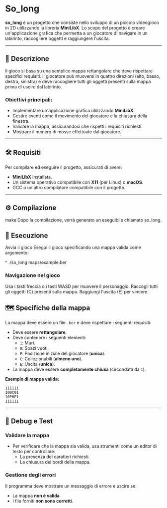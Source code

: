# So_long

**so_long** è un progetto che consiste nello sviluppo di un piccolo videogioco in 2D utilizzando la libreria **MiniLibX**. Lo scopo del progetto è creare un'applicazione grafica che permetta a un giocatore di navigare in un labirinto, raccogliere oggetti e raggiungere l'uscita.

---

## 📜 Descrizione

Il gioco si basa su una semplice mappa rettangolare che deve rispettare specifici requisiti. Il giocatore può muoversi in quattro direzioni (alto, basso, destra, sinistra) e deve raccogliere tutti gli oggetti presenti sulla mappa prima di uscire dal labirinto.

### Obiettivi principali:
- Implementare un'applicazione grafica utilizzando **MiniLibX**.
- Gestire eventi come il movimento del giocatore e la chiusura della finestra.
- Validare la mappa, assicurandosi che rispetti i requisiti richiesti.
- Mostrare il numero di mosse effettuate dal giocatore.

---

## 🛠️ Requisiti

Per compilare ed eseguire il progetto, assicurati di avere:
- **MiniLibX** installata.
- Un sistema operativo compatibile con **X11** (per Linux) o **macOS**.
- GCC o un altro compilatore compatibile con il progetto.

---

## ⚙️ Compilazione

make
Dopo la compilazione, verrà generato un eseguibile chiamato so_long.
## 🚀 Esecuzione
Avvia il gioco Esegui il gioco specificando una mappa valida come argomento:

^ ./so_long maps/example.ber
### Navigazione nel gioco

Usa i tasti freccia o i tasti WASD per muovere il personaggio.
Raccogli tutti gli oggetti (C) presenti sulla mappa.
Raggiungi l'uscita (E) per vincere.

## 🗺️ Specifiche della mappa

La mappa deve essere un file `.ber` e deve rispettare i seguenti requisiti:

- Deve essere **rettangolare**.
- Deve contenere i seguenti elementi:
  - `1`: Muri.
  - `0`: Spazi vuoti.
  - `P`: Posizione iniziale del giocatore (**unica**).
  - `C`: Collezionabili (**almeno uno**).
  - `E`: Uscita (**unica**).
- La mappa deve essere **completamente chiusa** (circondata da `1`).

**Esempio di mappa valida:**
```
111111
100C01
10P0E1
111111
```

---

## 🔧 Debug e Test

### Validare la mappa
- Per verificare che la mappa sia valida, usa strumenti come un editor di testo per controllare:
  - La presenza dei caratteri richiesti.
  - La chiusura dei bordi della mappa.

### Gestione degli errori
Il programma deve mostrare un messaggio di errore e uscire se:
- La mappa **non è valida**.
- I file forniti **non sono corretti**.
